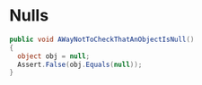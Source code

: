 # Nulls

```csharp
public void AWayNotToCheckThatAnObjectIsNull()
{
  object obj = null;
  Assert.False(obj.Equals(null));
}
```

